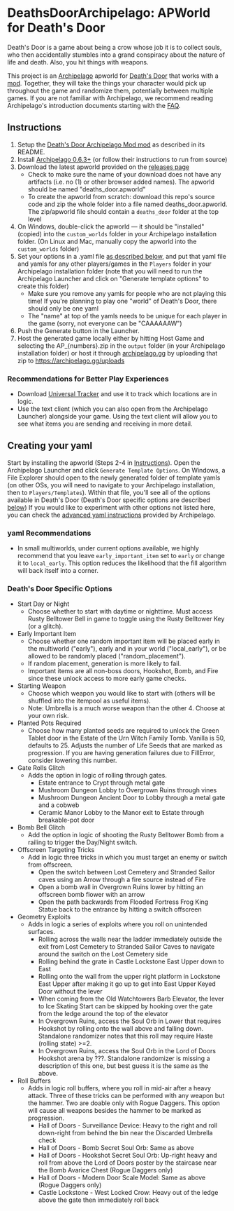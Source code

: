 # DeathsDoorArchipelago: APWorld for Death's Door
Death's Door is a game about being a crow whose job it is to collect souls, who then accidentally stumbles into a grand conspiracy about the nature of life and death. Also, you hit things with weapons.

This project is an [Archipelago](https://archipelago.gg/) apworld for [Death's Door](https://store.steampowered.com/app/894020/Deaths_Door/) that works with a [mod](https://github.com/Chris-Is-Awesome/DDArchipelagoRandomizer/). Together, they will take the things your character would pick up throughout the game and randomize them, potentially between multiple games. If you are not familiar with Archipelago, we recommend reading Archipelago's introduction documents starting with the [FAQ](https://archipelago.gg/faq/en/).

## Instructions
1. Setup the [Death's Door Archipelago Mod mod](https://github.com/Chris-Is-Awesome/DDArchipelagoRandomizer/) as described in its README.
2. Install [Archipelago 0.6.3+](https://github.com/ArchipelagoMW/Archipelago/releases/) (or follow their instructions to run from source)
3. Download the latest apworld provided on the [releases page](https://github.com/roseasromeo/DeathsDoorAPWorld/releases/latest)
    - Check to make sure the name of your download does not have any artifacts (i.e. no (1) or other browser added names). The apworld should be named "deaths_door.apworld"
    - To create the apworld from scratch: download this repo's source code and zip the whole folder into a file named deaths_door.apworld. The zip/apworld file should contain a `deaths_door` folder at the top level 
4. On Windows, double-click the apworld &mdash; it should be "installed" (copied) into the `custom_worlds` folder in your Archipelago installation folder. (On Linux and Mac, manually copy the apworld into the `custom_worlds` folder)
5. Set your options in a .yaml file [as described below](#creating-your-yaml), and put that yaml file and yamls for any other players/games in the `Players` folder in your Archipelago installation folder (note that you will need to run the Archipelago Launcher and click on "Generate template options" to create this folder)
    - Make sure you remove any yamls for people who are not playing this time! If you're planning to play one "world" of Death's Door, there should only be one yaml
    - The "name" at top of the yamls needs to be unique for each player in the game (sorry, not everyone can be "CAAAAAAW")
6. Push the Generate button in the Launcher.
7. Host the generated game locally either by hitting Host Game and selecting the AP_{numbers}.zip in the `output` folder (in your Archipelago installation folder) or host it through [archipelago.gg](https://archipelago.gg) by uploading that zip to https://archipelago.gg/uploads

### Recommendations for Better Play Experiences
- Download [Universal Tracker](https://github.com/FarisTheAncient/Archipelago/releases) and use it to track which locations are in logic.
- Use the text client (which you can also open from the Archipelago Launcher) alongside your game. Using the text client will allow you to see what items you are sending and receiving in more detail.

## Creating your yaml
Start by installing the apworld (Steps 2-4 in [Instructions](#instructions)). Open the Archipelago Launcher and click `Generate Template Options`. On Windows, a File Explorer should open to the newly generated folder of template yamls (on other OSs, you will need to navigate to your Archipelago installation, then to `Players/Templates`). Within that file, you'll see all of the options available in Death's Door (Death's Door specific options are described [below](#deaths-door-specific-options)) If you would like to experiment with other options not listed here, you can check the [advanced yaml instructions](https://archipelago.gg/tutorial/Archipelago/advanced_settings/en) provided by Archipelago.

### yaml Recommendations
- In small multiworlds, under current options available, we highly recommend that you leave `early_important_item` set to `early` or change it to `local_early`. This option reduces the likelihood that the fill algorithm will back itself into a corner.

### Death's Door Specific Options
- Start Day or Night
    - Choose whether to start with daytime or nighttime. Must access Rusty Belltower Bell in game to toggle using the Rusty Belltower Key (or a glitch).
- Early Important Item
    - Choose whether one random important item will be placed early in the multiworld ("early"), early and in your world ("local_early"), or be allowed to be randomly placed ("random_placement").
    - If random placement, generation is more likely to fail.
    - Important items are all non-boss doors, Hookshot, Bomb, and Fire since these unlock access to more early game checks.
- Starting Weapon
    - Choose which weapon you would like to start with (others will be shuffled into the itempool as useful items).
    - Note: Umbrella is a much worse weapon than the other 4. Choose at your own risk.
- Planted Pots Required
    - Choose how many planted seeds are required to unlock the Green Tablet door in the Estate of the Urn Witch Family Tomb. Vanilla is 50, defaults to 25. Adjusts the number of Life Seeds that are marked as progression. If you are having generation failures due to FillError, consider lowering this number.
- Gate Rolls Glitch
    - Adds the option in logic of rolling through gates.
        - Estate entrance to Crypt through metal gate
        - Mushroom Dungeon Lobby to Overgrown Ruins through vines
        - Mushroom Dungeon Ancient Door to Lobby through a metal gate and a cobweb
        - Ceramic Manor Lobby to the Manor exit to Estate through breakable-pot door
- Bomb Bell Glitch
    - Add the option in logic of shooting the Rusty Belltower Bomb from a railing to trigger the Day/Night switch.
- Offscreen Targeting Tricks
    - Add in logic three tricks in which you must target an enemy or switch from offscreen.
        - Open the switch between Lost Cemetery and Stranded Sailor caves using an Arrow through a fire source instead of Fire
        - Open a bomb wall in Overgrown Ruins lower by hitting an offscreen bomb flower with an arrow
        - Open the path backwards from Flooded Fortress Frog King Statue back to the entrance by hitting a switch offscreen
- Geometry Exploits
    - Adds in logic a series of exploits where you roll on unintended surfaces.
        - Rolling across the walls near the ladder immediately outside the exit from Lost Cemetery to Stranded Sailor Caves to navigate around the switch on the Lost Cemetery side
        - Rolling behind the grate in Castle Lockstone East Upper down to East
        - Rolling onto the wall from the upper right platform in Lockstone East Upper after making it go up to get into East Upper Keyed Door without the lever
        - When coming from the Old Watchtowers Barb Elevator, the lever to Ice Skating Start can be skipped by hooking over the gate from the ledge around the top of the elevator
        - In Overgrown Ruins, access the Soul Orb in Lower that requires Hookshot by rolling onto the wall above and falling down. Standalone randomizer notes that this roll may require Haste (rolling state) >=2.
        - In Overgrown Ruins, access the Soul Orb in the Lord of Doors Hookshot arena by ???. Standalone randomizer is missing a description of this one, but best guess it is the same as the above.
- Roll Buffers
    - Adds in logic roll buffers, where you roll in mid-air after a heavy attack. Three of these tricks can be performed with any weapon but the hammer. Two are doable only with Rogue Daggers. This option will cause all weapons besides the hammer to be marked as progression.
        - Hall of Doors - Surveillance Device: Heavy to the right and roll down-right from behind the bin near the Discarded Umbrella check
        - Hall of Doors - Bomb Secret Soul Orb: Same as above
        - Hall of Doors - Hookshot Secret Soul Orb: Up-right heavy and roll from above the Lord of Doors poster by the staircase near the Bomb Avarice Chest (Rogue Daggers only)
        - Hall of Doors - Modern Door Scale Model: Same as above (Rogue Daggers only)
        - Castle Lockstone - West Locked Crow: Heavy out of the ledge above the gate then immediately roll back